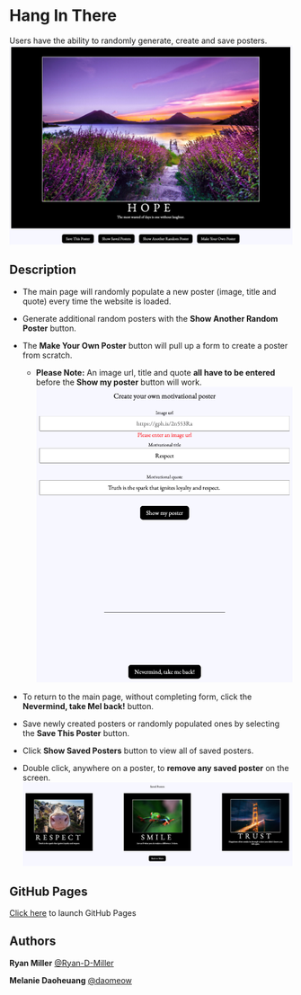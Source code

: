 # Hang In There 

Users have the ability to randomly generate, create and save posters. 
![hangInThere1](./readme-imgs/hangInThere1.png)
  
## Description

* The main page will randomly populate a new poster (image, title and quote) every time the website is loaded. 
* Generate additional random posters with the **Show Another Random Poster** button. 
* The **Make Your Own Poster** button will pull up a form to create a poster from scratch. 

  * **Please Note:** An image url, title and quote **all have to be entered** before the **Show my poster** button will work. ![hangInThere2](./readme-imgs/hangInThere2.png)
* To return to the main page, without completing form, click the **Nevermind, take Mel back!** button. 
* Save newly created posters or randomly populated ones by selecting the **Save This Poster** button. 
* Click **Show Saved Posters** button to view all of saved posters. 
* Double click, anywhere on a poster, to **remove any saved poster** on the screen.  
![hangInThere3](./readme-imgs/hangInThere3.png)

## GitHub Pages
[Click here](https://ryan-d-miller.github.io/hang-in-there-boilerplate/) to launch GitHub Pages 

## Authors
**Ryan Miller** [@Ryan-D-Miller](https://github.com/Ryan-D-Miller)

**Melanie Daoheuang** [@daomeow](https://github.com/daomeow) 


